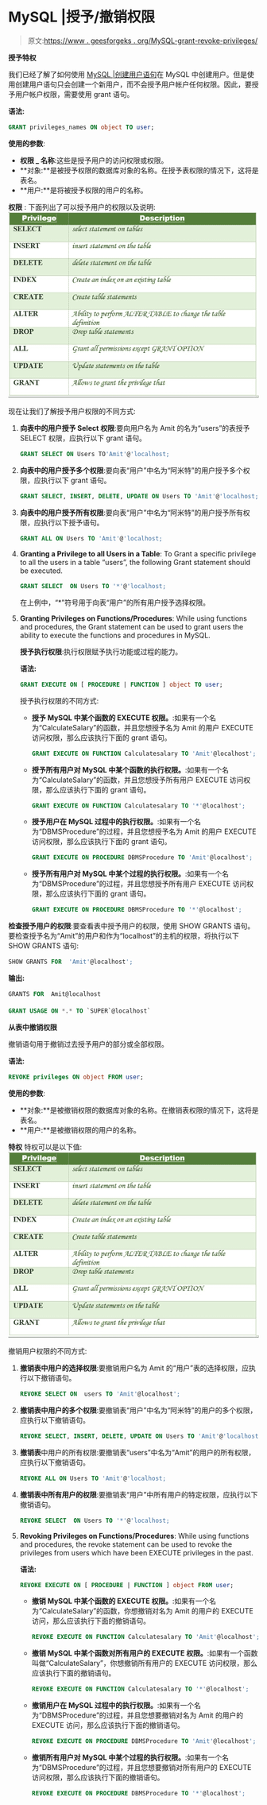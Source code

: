 # MySQL |授予/撤销权限

> 原文:[https://www . geesforgeks . org/MySQL-grant-revoke-privileges/](https://www.geeksforgeeks.org/mysql-grant-revoke-privileges/)

**授予特权**

我们已经了解了如何使用 [MySQL |创建用户语句](https://www.geeksforgeeks.org/mysql-create-user-statement/)在 MySQL 中创建用户。但是使用创建用户语句只会创建一个新用户，而不会授予用户帐户任何权限。因此，要授予用户帐户权限，需要使用 grant 语句。

**语法:**

```sql
GRANT privileges_names ON object TO user;
```

**使用的参数**:

*   **权限 _ 名称**:这些是授予用户的访问权限或权限。
*   **对象:**是被授予权限的数据库对象的名称。在授予表权限的情况下，这将是表名。
*   **用户:**是将被授予权限的用户的名称。

**权限** :
下面列出了可以授予用户的权限以及说明:
![](img/8ad92b2344e74dd57b9d61cd6b63d452.png)

现在让我们了解授予用户权限的不同方式:

1.  **向表中的用户授予 Select 权限**:要向用户名为 Amit 的名为“users”的表授予 SELECT 权限，应执行以下 grant 语句。

    ```sql
    GRANT SELECT ON Users TO'Amit'@'localhost;
    ```

2.  **向表中的用户授予多个权限**:要向表“用户”中名为“阿米特”的用户授予多个权限，应执行以下 grant 语句。

    ```sql
    GRANT SELECT, INSERT, DELETE, UPDATE ON Users TO 'Amit'@'localhost;
    ```

3.  **向表中的用户授予所有权限**:要向表“用户”中名为“阿米特”的用户授予所有权限，应执行以下授予语句。

    ```sql
    GRANT ALL ON Users TO 'Amit'@'localhost;
    ```

4.  **Granting a Privilege to all Users in a Table**: To Grant a specific privilege to all the users in a table “users”, the following Grant statement should be executed.

    ```sql
    GRANT SELECT  ON Users TO '*'@'localhost;
    ```

    在上例中，“*”符号用于向表“用户”的所有用户授予选择权限。

5.  **Granting Privileges on Functions/Procedures**: While using functions and procedures, the Grant statement can be used to grant users the ability to execute the functions and procedures in MySQL.

    **授予执行权限**:执行权限赋予执行功能或过程的能力。

    **语法:**

    ```sql
    GRANT EXECUTE ON [ PROCEDURE | FUNCTION ] object TO user; 
    ```

    授予执行权限的不同方式:

    *   **授予 MySQL 中某个函数的 EXECUTE 权限。**:如果有一个名为“CalculateSalary”的函数，并且您想授予名为 Amit 的用户 EXECUTE 访问权限，那么应该执行下面的 grant 语句。

        ```sql
        GRANT EXECUTE ON FUNCTION Calculatesalary TO 'Amit'@localhost';
        ```

    *   **授予所有用户对 MySQL 中某个函数的执行权限。**:如果有一个名为“CalculateSalary”的函数，并且您想授予所有用户 EXECUTE 访问权限，那么应该执行下面的 grant 语句。

        ```sql
        GRANT EXECUTE ON FUNCTION Calculatesalary TO '*'@localhost'; 
        ```

    *   **授予用户在 MySQL 过程中的执行权限。**:如果有一个名为“DBMSProcedure”的过程，并且您想授予名为 Amit 的用户 EXECUTE 访问权限，那么应该执行下面的 grant 语句。

        ```sql
        GRANT EXECUTE ON PROCEDURE DBMSProcedure TO 'Amit'@localhost'; 
        ```

    *   **授予所有用户对 MySQL 中某个过程的执行权限。**:如果有一个名为“DBMSProcedure”的过程，并且您想授予所有用户 EXECUTE 访问权限，那么应该执行下面的 grant 语句。

        ```sql
        GRANT EXECUTE ON PROCEDURE DBMSProcedure TO '*'@localhost'; 
        ```

**检查授予用户的权限**:要查看表中授予用户的权限，使用 SHOW GRANTS 语句。要检查授予名为“Amit”的用户和作为“localhost”的主机的权限，将执行以下 SHOW GRANTS 语句:

```sql
SHOW GRANTS FOR  'Amit'@localhost'; 
```

**输出:**

```sql
GRANTS FOR  Amit@localhost 

GRANT USAGE ON *.* TO `SUPER`@localhost` 

```

**从表中撤销权限**

撤销语句用于撤销过去授予用户的部分或全部权限。

**语法:**

```sql
REVOKE privileges ON object FROM user;

```

**使用的参数**:

*   **对象:**是被撤销权限的数据库对象的名称。在撤销表权限的情况下，这将是表名。
*   **用户:**是被撤销权限的用户的名称。

**特权**
特权可以是以下值:
![](img/8ad92b2344e74dd57b9d61cd6b63d452.png)

撤销用户权限的不同方式:

1.  **撤销表中用户的选择权限**:要撤销用户名为 Amit 的“用户”表的选择权限，应执行以下撤销语句。

    ```sql
    REVOKE SELECT ON  users TO 'Amit'@localhost'; 
    ```

2.  **撤销表中用户的多个权限**:要撤销表“用户”中名为“阿米特”的用户的多个权限，应执行以下撤销语句。

    ```sql
    REVOKE SELECT, INSERT, DELETE, UPDATE ON Users TO 'Amit'@'localhost; 
    ```

3.  **撤销表**中用户的所有权限:要撤销表“users”中名为“Amit”的用户的所有权限，应执行以下撤销语句。

    ```sql
    REVOKE ALL ON Users TO 'Amit'@'localhost; 
    ```

4.  **撤销表中所有用户的权限**:要撤销表“用户”中所有用户的特定权限，应执行以下撤销语句。

    ```sql
    REVOKE SELECT  ON Users TO '*'@'localhost; 
    ```

5.  **Revoking Privileges on Functions/Procedures**: While using functions and procedures, the revoke statement can be used to revoke the privileges from users which have been EXECUTE privileges in the past.

    **语法:**

    ```sql
    REVOKE EXECUTE ON [ PROCEDURE | FUNCTION ] object FROM user; 
    ```

    *   **撤销 MySQL 中某个函数的 EXECUTE 权限。**:如果有一个名为“CalculateSalary”的函数，你想撤销对名为 Amit 的用户的 EXECUTE 访问，那么应该执行下面的撤销语句。

        ```sql
        REVOKE EXECUTE ON FUNCTION Calculatesalary TO 'Amit'@localhost'; 
        ```

    *   **撤销 MySQL 中某个函数对所有用户的 EXECUTE 权限。**:如果有一个函数叫做“CalculateSalary”，你想撤销所有用户的 EXECUTE 访问权限，那么应该执行下面的撤销语句。

        ```sql
        REVOKE EXECUTE ON FUNCTION Calculatesalary TO '*'@localhost'; 
        ```

    *   **撤销用户在 MySQL 过程中的执行权限。**:如果有一个名为“DBMSProcedure”的过程，并且您想要撤销对名为 Amit 的用户的 EXECUTE 访问，那么应该执行下面的撤销语句。

        ```sql
        REVOKE EXECUTE ON PROCEDURE DBMSProcedure TO 'Amit'@localhost'; 
        ```

    *   **撤销所有用户对 MySQL 中某个过程的执行权限。**:如果有一个名为“DBMSProcedure”的过程，并且您想要撤销对所有用户的 EXECUTE 访问权限，那么应该执行下面的撤销语句。

        ```sql
        REVOKE EXECUTE ON PROCEDURE DBMSProcedure TO '*'@localhost'; 
        ```